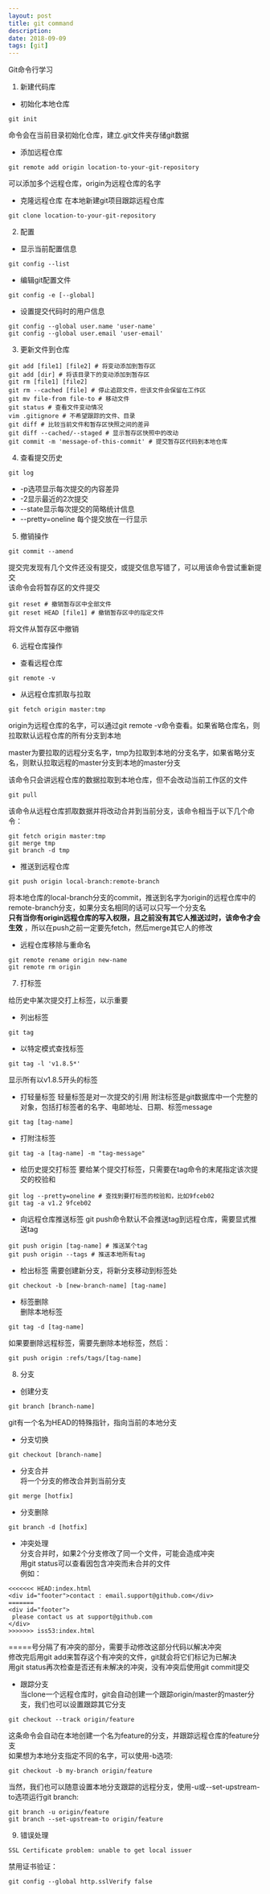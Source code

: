 ```yaml
---
layout: post
title: git command
description: 
date: 2018-09-09
tags: [git]
---
```


Git命令行学习  

<!-- more -->

1. 新建代码库

- 初始化本地仓库  
```git
git init
```
命令会在当前目录初始化仓库，建立.git文件夹存储git数据  
- 添加远程仓库
```git
git remote add origin location-to-your-git-repository
```
可以添加多个远程仓库，origin为远程仓库的名字
- 克隆远程仓库
在本地新建git项目跟踪远程仓库
```git
git clone location-to-your-git-repository
```

2. 配置  

- 显示当前配置信息
```git
git config --list
```
- 编辑git配置文件
```git
git config -e [--global]
```
- 设置提交代码时的用户信息
```git
git config --global user.name 'user-name'
git config --global user.email 'user-email'
```

3. 更新文件到仓库

```git
git add [file1] [file2] # 将变动添加到暂存区
git add [dir] # 将该目录下的变动添加到暂存区
git rm [file1] [file2]
git rm --cached [file] # 停止追踪文件，但该文件会保留在工作区
git mv file-from file-to # 移动文件
git status # 查看文件变动情况
vim .gitignore # 不希望跟踪的文件、目录
git diff # 比较当前文件和暂存区快照之间的差异
git diff --cached/--staged # 显示暂存区快照中的改动
git commit -m 'message-of-this-commit' # 提交暂存区代码到本地仓库
```

4. 查看提交历史  

```
git log
```
- -p选项显示每次提交的内容差异  
- -2显示最近的2次提交  
- --state显示每次提交的简略统计信息  
- --pretty=oneline 每个提交放在一行显示

5. 撤销操作

```
git commit --amend
```
提交完发现有几个文件还没有提交，或提交信息写错了，可以用该命令尝试重新提交  
该命令会将暂存区的文件提交
```
git reset # 撤销暂存区中全部文件
git reset HEAD [file1] # 撤销暂存区中的指定文件
```
将文件从暂存区中撤销

6. 远程仓库操作

- 查看远程仓库
```
git remote -v
```
- 从远程仓库抓取与拉取
```
git fetch origin master:tmp
```
origin为远程仓库的名字，可以通过git remote -v命令查看。如果省略仓库名，则拉取默认远程仓库的所有分支到本地

master为要拉取的远程分支名字，tmp为拉取到本地的分支名字，如果省略分支名，则默认拉取远程的master分支到本地的master分支

该命令只会讲远程仓库的数据拉取到本地仓库，但不会改动当前工作区的文件  

```
git pull
```
该命令从远程仓库抓取数据并将改动合并到当前分支，该命令相当于以下几个命令：
```
git fetch origin master:tmp
git merge tmp
git branch -d tmp
```

- 推送到远程仓库
```
git push origin local-branch:remote-branch
```
将本地仓库的local-branch分支的commit，推送到名字为origin的远程仓库中的remote-branch分支，如果分支名相同的话可以只写一个分支名  
**只有当你有origin远程仓库的写入权限，且之前没有其它人推送过时，该命令才会生效**  ，所以在push之前一定要先fetch，然后merge其它人的修改  
- 远程仓库移除与重命名
```
git remote rename origin new-name
git remote rm origin
```

7. 打标签  

给历史中某次提交打上标签，以示重要  
- 列出标签
```
git tag
```
- 以特定模式查找标签
```
git tag -l 'v1.8.5*'
```
显示所有以v1.8.5开头的标签  
- 打轻量标签
轻量标签是对一次提交的引用
附注标签是git数据库中一个完整的对象，包括打标签者的名字、电邮地址、日期、标签message
```
git tag [tag-name]
```
- 打附注标签
```
git tag -a [tag-name] -m "tag-message"
```
- 给历史提交打标签
要给某个提交打标签，只需要在tag命令的末尾指定该次提交的校验和
```
git log --pretty=oneline # 查找到要打标签的校验和，比如9fceb02
git tag -a v1.2 9fceb02
```
- 向远程仓库推送标签
git push命令默认不会推送tag到远程仓库，需要显式推送tag
```
git push origin [tag-name] # 推送某个tag
git push origin --tags # 推送本地所有tag
```
- 检出标签
需要创建新分支，将新分支移动到标签处
```
git checkout -b [new-branch-name] [tag-name]
```
- 标签删除  
删除本地标签
```
git tag -d [tag-name]
```
如果要删除远程标签，需要先删除本地标签，然后：
```
git push origin :refs/tags/[tag-name]
```
8. 分支

- 创建分支
```
git branch [branch-name]
```
git有一个名为HEAD的特殊指针，指向当前的本地分支
- 分支切换
```
git checkout [branch-name]
```
- 分支合并    
将一个分支的修改合并到当前分支
```
git merge [hotfix]
```
- 分支删除
```
git branch -d [hotfix]
```
- 冲突处理  
分支合并时，如果2个分支修改了同一个文件，可能会造成冲突  
用git status可以查看因包含冲突而未合并的文件  
例如：
```
<<<<<<< HEAD:index.html
<div id="footer">contact : email.support@github.com</div>
=======
<div id="footer">
 please contact us at support@github.com
</div>
>>>>>>> iss53:index.html
```
=====号分隔了有冲突的部分，需要手动修改这部分代码以解决冲突  
修改完后用git add来暂存这个有冲突的文件，git就会将它们标记为已解决  
用git status再次检查是否还有未解决的冲突，没有冲突后使用git commit提交  

- 跟踪分支  
当clone一个远程仓库时，git会自动创建一个跟踪origin/master的master分支，我们也可以设置跟踪其它分支
```
git checkout --track origin/feature
```
这条命令会自动在本地创建一个名为feature的分支，并跟踪远程仓库的feature分支  
如果想为本地分支指定不同的名字，可以使用-b选项:
```
git checkout -b my-branch origin/feature
```
当然，我们也可以随意设置本地分支跟踪的远程分支，使用-u或--set-upstream-to选项运行git branch:
```
git branch -u origin/feature
git branch --set-upstream-to origin/feature
```
9. 错误处理
```
SSL Certificate problem: unable to get local issuer
```
禁用证书验证：
```
git config --global http.sslVerify false
```
